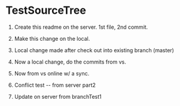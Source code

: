 TestSourceTree
==============

1) Create this readme on the server. 1st file, 2nd commit.

2) Make this change on the local.

3) Local change made after check out into existing branch (master)

4) Now a local change, do the commits from vs.

5) Now from vs online w/ a sync.

6) Conflict test -- from server part2

7) Update on server from branchTest1
